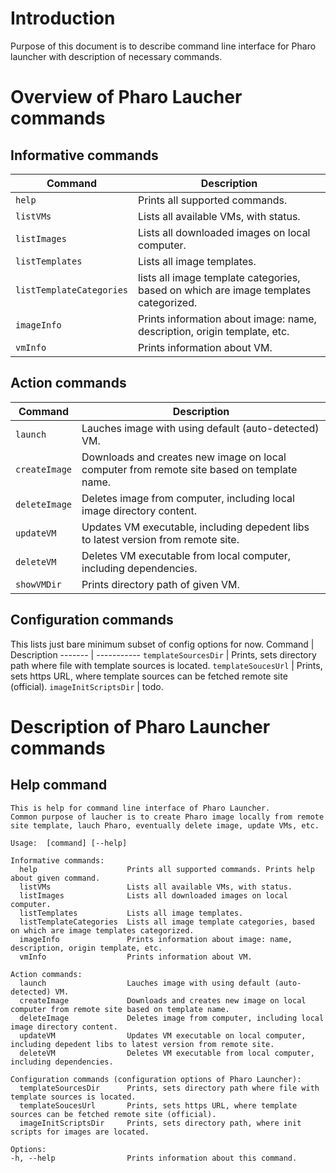 # Introduction  
Purpose of this document is to describe command line interface for Pharo launcher with description of necessary commands.  

# Overview of Pharo Laucher commands  
## Informative commands
Command | Description
------- | -----------
`help`  | Prints all supported commands.
`listVMs` | Lists all available VMs, with status.
`listImages` | Lists all downloaded images on local computer.
`listTemplates` | Lists all image templates. 
`listTemplateCategories` | lists all image template categories, based on which are image templates categorized.
`imageInfo` | Prints information about image: name, description, origin template, etc.
`vmInfo` | Prints information about VM.

## Action commands
Command | Description
------- | -----------
`launch` | Lauches image with using default (auto-detected) VM.
`createImage` | Downloads and creates new image on local computer from remote site based on template name.
`deleteImage` | Deletes image from computer, including local image directory content.
`updateVM` | Updates VM executable, including depedent libs to latest version from remote site.
`deleteVM` | Deletes VM executable from local computer, including dependencies.
`showVMDir` | Prints directory path of given VM.

## Configuration commands
This lists just bare minimum subset of config options for now.
Command | Description
------- | -----------
`templateSourcesDir` | Prints, sets directory path where file with template sources is located.
`templateSoucesUrl` | Prints, sets https URL, where template sources can be fetched remote site (official).
`imageInitScriptsDir` | todo.


# Description of Pharo Launcher commands  
## Help command  
```
This is help for command line interface of Pharo Launcher.
Common purpose of laucher is to create Pharo image locally from remote site template, lauch Pharo, eventually delete image, update VMs, etc.

Usage:  [command] [--help]

Informative commands:
  help                    Prints all supported commands. Prints help about given command.
  listVMs                 Lists all available VMs, with status.
  listImages              Lists all downloaded images on local computer.
  listTemplates           Lists all image templates. 
  listTemplateCategories  Lists all image template categories, based on which are image templates categorized.
  imageInfo               Prints information about image: name, description, origin template, etc.
  vmInfo                  Prints information about VM.

Action commands:
  launch                  Lauches image with using default (auto-detected) VM.
  createImage             Downloads and creates new image on local computer from remote site based on template name.
  deleteImage             Deletes image from computer, including local image directory content.
  updateVM                Updates VM executable on local computer, including depedent libs to latest version from remote site.
  deleteVM                Deletes VM executable from local computer, including dependencies.

Configuration commands (configuration options of Pharo Launcher):
  templateSourcesDir      Prints, sets directory path where file with template sources is located.
  templateSoucesUrl       Prints, sets https URL, where template sources can be fetched remote site (official).
  imageInitScriptsDir     Prints, sets directory path, where init scripts for images are located.

Options:
-h, --help                Prints information about this command. 
```
